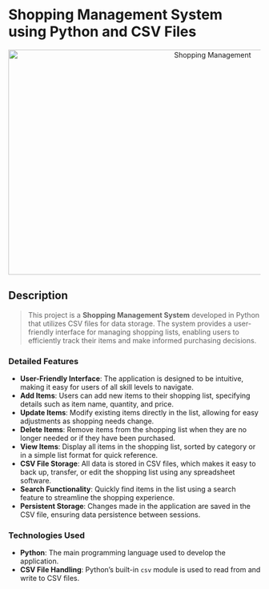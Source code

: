 
# Shopping Management System using Python and CSV Files

<p align="center">
    <img src="https://code-projects.org/wp-content/uploads/2019/12/Capture-6.png" alt="Shopping Management" width="800" height="450">
</p>

## Description

> This project is a **Shopping Management System** developed in Python that utilizes CSV files for data storage. The system provides a user-friendly interface for managing shopping lists, enabling users to efficiently track their items and make informed purchasing decisions.

### Detailed Features

- **User-Friendly Interface**: The application is designed to be intuitive, making it easy for users of all skill levels to navigate.
- **Add Items**: Users can add new items to their shopping list, specifying details such as item name, quantity, and price.
- **Update Items**: Modify existing items directly in the list, allowing for easy adjustments as shopping needs change.
- **Delete Items**: Remove items from the shopping list when they are no longer needed or if they have been purchased.
- **View Items**: Display all items in the shopping list, sorted by category or in a simple list format for quick reference.
- **CSV File Storage**: All data is stored in CSV files, which makes it easy to back up, transfer, or edit the shopping list using any spreadsheet software.
- **Search Functionality**: Quickly find items in the list using a search feature to streamline the shopping experience.
- **Persistent Storage**: Changes made in the application are saved in the CSV file, ensuring data persistence between sessions.

### Technologies Used

- **Python**: The main programming language used to develop the application.
- **CSV File Handling**: Python’s built-in `csv` module is used to read from and write to CSV files.



